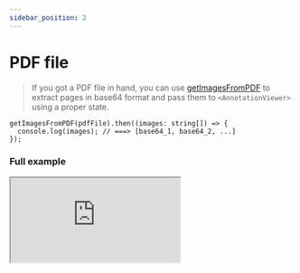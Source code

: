```yaml
---
sidebar_position: 2
---
```


# PDF file

> If you got a PDF file in hand, you can use [getImagesFromPDF](/docs/Utils/get-images-form-pdf-api) to extract pages in base64 format and pass them to `<AnnotationViewer>` using a proper state.

```tsx
getImagesFromPDF(pdfFile).then((images: string[]) => {
  console.log(images); // ===> [base64_1, base64_2, ...]
});
```

### Full example

<iframe 
style={{
    width:"100%", height:"80vh", border:0, borderRadius: 4, overflow:"hidden" }}
 src="https://codesandbox.io/embed/vue-mindee-js-pdf-file-l1xtc?fontsize=14&hidenavigation=1&theme=dark"  title="vue-mindee-js - Canvas + Basic form Example" allow="accelerometer, ambient-light-sensor, camera, encrypted-media, geolocation, gyroscope, hid, microphone, midi, payment, usb, vr, xr-spatial-tracking" sandbox="allow-forms allow-modals allow-popups allow-presentation allow-same-origin allow-scripts" ></iframe>
